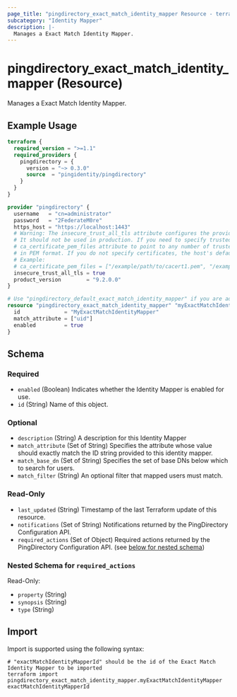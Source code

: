 ```yaml
---
page_title: "pingdirectory_exact_match_identity_mapper Resource - terraform-provider-pingdirectory"
subcategory: "Identity Mapper"
description: |-
  Manages a Exact Match Identity Mapper.
---
```


# pingdirectory_exact_match_identity_mapper (Resource)

Manages a Exact Match Identity Mapper.

## Example Usage

```terraform
terraform {
  required_version = ">=1.1"
  required_providers {
    pingdirectory = {
      version = "~> 0.3.0"
      source  = "pingidentity/pingdirectory"
    }
  }
}

provider "pingdirectory" {
  username   = "cn=administrator"
  password   = "2FederateM0re"
  https_host = "https://localhost:1443"
  # Warning: The insecure_trust_all_tls attribute configures the provider to trust any certificate presented by the PingDirectory server.
  # It should not be used in production. If you need to specify trusted CA certificates, use the
  # ca_certificate_pem_files attribute to point to any number of trusted CA certificate files
  # in PEM format. If you do not specify certificates, the host's default root CA set will be used.
  # Example:
  # ca_certificate_pem_files = ["/example/path/to/cacert1.pem", "/example/path/to/cacert2.pem"]
  insecure_trust_all_tls = true
  product_version        = "9.2.0.0"
}

# Use "pingdirectory_default_exact_match_identity_mapper" if you are adopting existing configuration from the PingDirectory server into Terraform
resource "pingdirectory_exact_match_identity_mapper" "myExactMatchIdentityMapper" {
  id              = "MyExactMatchIdentityMapper"
  match_attribute = ["uid"]
  enabled         = true
}
```

<!-- schema generated by tfplugindocs -->
## Schema

### Required

- `enabled` (Boolean) Indicates whether the Identity Mapper is enabled for use.
- `id` (String) Name of this object.

### Optional

- `description` (String) A description for this Identity Mapper
- `match_attribute` (Set of String) Specifies the attribute whose value should exactly match the ID string provided to this identity mapper.
- `match_base_dn` (Set of String) Specifies the set of base DNs below which to search for users.
- `match_filter` (String) An optional filter that mapped users must match.

### Read-Only

- `last_updated` (String) Timestamp of the last Terraform update of this resource.
- `notifications` (Set of String) Notifications returned by the PingDirectory Configuration API.
- `required_actions` (Set of Object) Required actions returned by the PingDirectory Configuration API. (see [below for nested schema](#nestedatt--required_actions))

<a id="nestedatt--required_actions"></a>
### Nested Schema for `required_actions`

Read-Only:

- `property` (String)
- `synopsis` (String)
- `type` (String)

## Import

Import is supported using the following syntax:

```shell
# "exactMatchIdentityMapperId" should be the id of the Exact Match Identity Mapper to be imported
terraform import pingdirectory_exact_match_identity_mapper.myExactMatchIdentityMapper exactMatchIdentityMapperId
```

